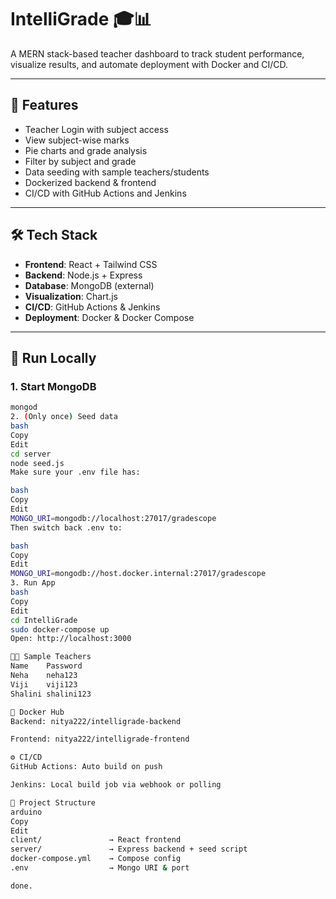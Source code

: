 # IntelliGrade 🎓📊

A MERN stack-based teacher dashboard to track student performance, visualize results, and automate deployment with Docker and CI/CD.

---

## 🔑 Features

- Teacher Login with subject access  
- View subject-wise marks  
- Pie charts and grade analysis  
- Filter by subject and grade  
- Data seeding with sample teachers/students  
- Dockerized backend & frontend  
- CI/CD with GitHub Actions and Jenkins  

---

## 🛠️ Tech Stack

- **Frontend**: React + Tailwind CSS  
- **Backend**: Node.js + Express  
- **Database**: MongoDB (external)  
- **Visualization**: Chart.js  
- **CI/CD**: GitHub Actions & Jenkins  
- **Deployment**: Docker & Docker Compose  

---

## 🧪 Run Locally

### 1. Start MongoDB

```bash
mongod
2. (Only once) Seed data
bash
Copy
Edit
cd server
node seed.js
Make sure your .env file has:

bash
Copy
Edit
MONGO_URI=mongodb://localhost:27017/gradescope
Then switch back .env to:

bash
Copy
Edit
MONGO_URI=mongodb://host.docker.internal:27017/gradescope
3. Run App
bash
Copy
Edit
cd IntelliGrade
sudo docker-compose up
Open: http://localhost:3000

👨‍🏫 Sample Teachers
Name	Password
Neha	neha123
Viji	viji123
Shalini	shalini123

🐳 Docker Hub
Backend: nitya222/intelligrade-backend

Frontend: nitya222/intelligrade-frontend

⚙️ CI/CD
GitHub Actions: Auto build on push

Jenkins: Local build job via webhook or polling

📁 Project Structure
arduino
Copy
Edit
client/               → React frontend  
server/               → Express backend + seed script  
docker-compose.yml    → Compose config  
.env                  → Mongo URI & port  

done.

